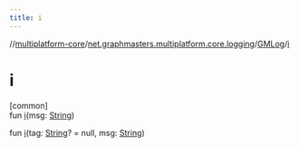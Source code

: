 ```yaml
---
title: i
---
```

//[multiplatform-core](../../../index.html)/[net.graphmasters.multiplatform.core.logging](../index.html)/[GMLog](index.html)/[i](i.html)



# i



[common]\
fun [i](i.html)(msg: [String](https://kotlinlang.org/api/latest/jvm/stdlib/kotlin/-string/index.html))

fun [i](i.html)(tag: [String](https://kotlinlang.org/api/latest/jvm/stdlib/kotlin/-string/index.html)? = null, msg: [String](https://kotlinlang.org/api/latest/jvm/stdlib/kotlin/-string/index.html))




